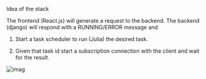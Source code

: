 Idea of the stack

The frontend (React.js) will generate a request to the backend. The backend (django) will respond with a RUNNING/ERROR message and

1. Start a task scheduler to run (Julia) the desired task.

2. Given that task id start a subscription connection with the client and wait for the result.

![imag](https://zguide.zeromq.org/images/fig5.png)